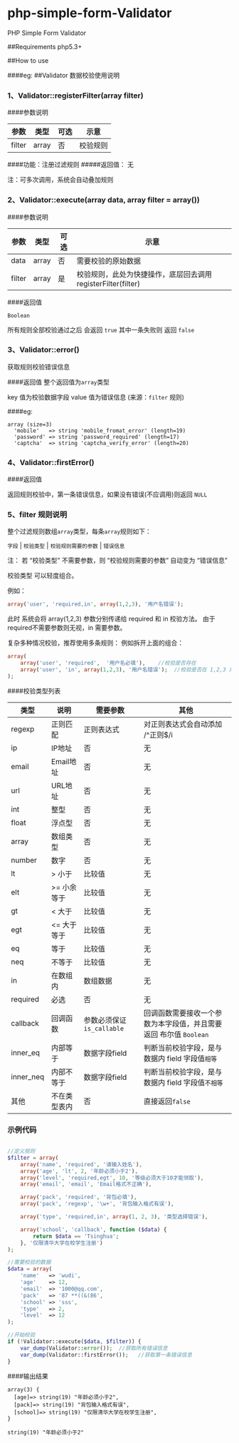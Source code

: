 php-simple-form-Validator
==========================

PHP Simple Form Validator

##Requirements
php5.3+

##How to use


####eg:
##Validator 数据校验使用说明

### 1、Validator::registerFilter(array filter)

####参数说明

参数 |类型|可选| 示意
------------ | ------------- | ------------ | -----------
filter|array | 否  | 校验规则


####功能：注册过滤规则
#####返回值：
无

注：可多次调用，系统会自动叠加规则

### 2、Validator::execute(array data, array filter = array())

####参数说明

参数 |类型|可选| 示意
------------ | ------------- | ------------ | -----------
data |array| 否  | 需要校验的原始数据
filter|array | 是  | 校验规则，此处为快捷操作，底层回去调用 registerFilter(filter)

####返回值

``Boolean``

所有规则全部校验通过之后 会返回 ``true`` 其中一条失败则 返回 ``false``


### 3、Validator::error()
获取规则校验错误信息

####返回值
整个返回值为``array``类型

key   值为校验数据字段
value 值为错误信息  (来源：``filter`` 规则)


####eg:

```
array (size=3)
  'mobile'   => string 'mobile_fromat_error' (length=19)
  'password' => string 'password_required' (length=17)
  'captcha'  => string 'captcha_verify_error' (length=20)
```

### 4、Validator::firstError()

####返回值

返回规则校验中，第一条错误信息，如果没有错误(不应调用)则返回 ``NULL``


### 5、filter 规则说明

整个过滤规则数组``array``类型，每条``array``规则如下：

``字段``  | ``校验类型`` | ``校验规则需要的参数`` |  ``错误信息``

注：
若 “校验类型” 不需要参数，则 “校验规则需要的参数” 自动变为 “错误信息”

校验类型 可以轻度组合。

例如：
```php
array('user', 'required,in', array(1,2,3), '用户名错误');
```

此时 系统会将 array(1,2,3) 参数分别传递给 required 和 in 校验方法。
由于required不需要参数则无视，in 需要参数。

复杂多种情况校验，推荐使用多条规则：
例如拆开上面的组合：

```php
array(
	array('user', 'required',  '用户名必填'),	//校验是否存在
    array('user', 'in', array(1,2,3), '用户名错误');  //校验是否在 1,2,3 内
);
```
 
####校验类型列表

类型 | 说明 | 需要参数|其他
------------ | ------------- | ------------ | -------------
regexp | 正则匹配| 正则表达式| 对正则表达式会自动添加 /^正则$/i
ip | IP地址  | 否|无
email | Email地址  | 否|无
url | URL地址  | 否|无
int | 整型 | 否|无
float | 浮点型  | 否|无
array | 数组类型  | 否|无
number | 数字  | 否|无
lt | > 小于  | 比较值|无
elt | >= 小余等于  | 比较值|无
gt | < 大于 | 比较值|无
egt | <= 大于等于  | 比较值|无
eq | 等于  | 比较值|无
neq | 不等于 | 比较值|无
in | 在数组内 | 数组数据|无
required | 必选  | 否|无
callback | 回调函数  | 参数必须保证``is_callable``|回调函数需要接收一个参数为本字段值，并且需要返回 布尔值 ``Boolean``
inner_eq | 内部等于  |数据字段field| 判断当前校验字段，是与数据内 field 字段值``相等``
inner_neq | 内部不等于  |数据字段field| 判断当前校验字段，是与数据内 field 字段值``不相等``
其他 | 不在类型表内  |否| 直接返回``false``


### 示例代码

```php

//定义规则
$filter = array(
    array('name', 'required', '请输入姓名'),
    array('age', 'lt', 2, '年龄必须小于2'),
    array('level', 'required,egt', 10, '等级必须大于10才能领取'),
    array('email', 'email', 'Email格式不正确'),

    array('pack', 'required', '背包必填'),
    array('pack', 'regexp', '\w+', '背包输入格式有误'),

    array('type', 'required,in', array(1, 2, 3), '类型选择错误'),

    array('school', 'callback', function ($data) {
        return $data == 'Tsinghua';
    }, '仅限清华大学在校学生注册')
);

//需要校验的数据
$data = array(
    'name'   => 'wudi',
    'age'    => 12,
    'email'  => '1000@qq.com',
    'pack'   => '87 **((&(86',
    'school' => 'sss',
    'type'   => 2,
    'level'  => 12
);

//开始校验
if (!Validator::execute($data, $filter)) {
    var_dump(Validator::error());  //获取所有错误信息
    var_dump(Validator::firstError());   //获取第一条错误信息
}

```

####输出结果

```
array(3) {
  [age]=> string(19) "年龄必须小于2",
  [pack]=> string(19) "背包输入格式有误",
  [school]=> string(19) "仅限清华大学在校学生注册",
}

string(19) "年龄必须小于2"
```
